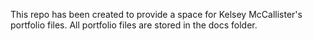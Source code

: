 This repo has been created to provide a space for Kelsey McCallister's portfolio files. All portfolio files are stored in the docs folder.